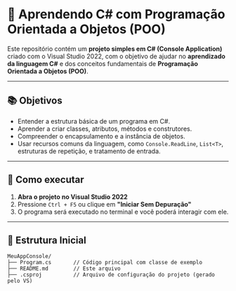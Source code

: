   # 🧠 Aprendendo C# com Programação Orientada a Objetos (POO)

Este repositório contém um **projeto simples em C# (Console Application)** criado com o Visual Studio 2022, com o objetivo de ajudar no **aprendizado da linguagem C#** e dos conceitos fundamentais de **Programação Orientada a Objetos (POO)**.

---

## 📚 Objetivos

- Entender a estrutura básica de um programa em C#.
- Aprender a criar classes, atributos, métodos e construtores.
- Compreender o encapsulamento e a instância de objetos.
- Usar recursos comuns da linguagem, como `Console.ReadLine`, `List<T>`, estruturas de repetição, e tratamento de entrada.

---

## 🚀 Como executar

1. **Abra o projeto no Visual Studio 2022**
2. Pressione `Ctrl + F5` ou clique em **"Iniciar Sem Depuração"**
3. O programa será executado no terminal e você poderá interagir com ele.

---

## 📁 Estrutura Inicial

```text
MeuAppConsole/
├── Program.cs       // Código principal com classe de exemplo
├── README.md        // Este arquivo
├── .csproj          // Arquivo de configuração do projeto (gerado pelo VS)
